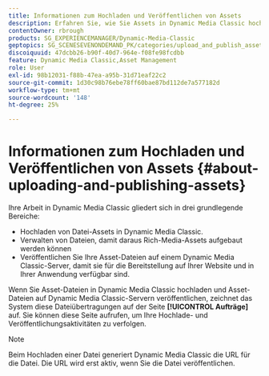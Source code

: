 ```yaml
---
title: Informationen zum Hochladen und Veröffentlichen von Assets
description: Erfahren Sie, wie Sie Assets in Dynamic Media Classic hochladen und veröffentlichen.
contentOwner: rbrough
products: SG_EXPERIENCEMANAGER/Dynamic-Media-Classic
geptopics: SG_SCENESEVENONDEMAND_PK/categories/upload_and_publish_assets
discoiquuid: 47dcbb26-b90f-40d7-964e-f08fe98fcdbb
feature: Dynamic Media Classic,Asset Management
role: User
exl-id: 98b12031-f88b-47ea-a95b-31d71eaf22c2
source-git-commit: 1d30c98b76ebe78ff60bae87bd112de7a577182d
workflow-type: tm+mt
source-wordcount: '148'
ht-degree: 25%

---
```


# Informationen zum Hochladen und Veröffentlichen von Assets {#about-uploading-and-publishing-assets}

Ihre Arbeit in Dynamic Media Classic gliedert sich in drei grundlegende Bereiche:

* Hochladen von Datei-Assets in Dynamic Media Classic.
* Verwalten von Dateien, damit daraus Rich-Media-Assets aufgebaut werden können
* Veröffentlichen Sie Ihre Asset-Dateien auf einem Dynamic Media Classic-Server, damit sie für die Bereitstellung auf Ihrer Website und in Ihrer Anwendung verfügbar sind.

Wenn Sie Asset-Dateien in Dynamic Media Classic hochladen und Asset-Dateien auf Dynamic Media Classic-Servern veröffentlichen, zeichnet das System diese Dateiübertragungen auf der Seite **[!UICONTROL Aufträge]** auf. Sie können diese Seite aufrufen, um Ihre Hochlade- und Veröffentlichungsaktivitäten zu verfolgen.

>[!NOTE]
>
>Beim Hochladen einer Datei generiert Dynamic Media Classic die URL für die Datei. Die URL wird erst aktiv, wenn Sie die Datei veröffentlichen.

<!-- >[!NOTE]
>
>A new Instant Publish feature was made available shortly after the release of Dynamic Media Classic 6.0. This feature, which publishes assets immediately with one step, is being rolled out gradually, replacing the **[!UICONTROL Mark for Publish]** functionality. Some users will continue to see the current interface and functionality for a while, until they are included in the rollout. In addition, some assets will continue to use the “Mark for Publish” process for a while after the rollout. -->
